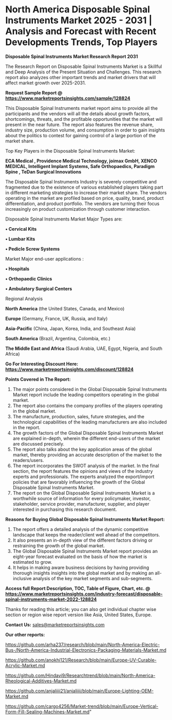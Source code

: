 # North America Disposable Spinal Instruments Market 2025 - 2031 | Analysis and Forecast with Recent Developments Trends, Top Players

<strong>Disposable Spinal Instruments Market Research Report 2031</strong>

The Research Report on Disposable Spinal Instruments Market is a Skillful and Deep Analysis of the Present Situation and Challenges. This research report also analyzes other important trends and market drivers that will affect market growth over 2025-2031.

<strong>Request Sample Report @ <a href=https://www.marketreportsinsights.com/sample/128824>https://www.marketreportsinsights.com/sample/128824</a></strong>

This Disposable Spinal Instruments market report aims to provide all the participants and the vendors will all the details about growth factors, shortcomings, threats, and the profitable opportunities that the market will present in the near future. The report also features the revenue share, industry size, production volume, and consumption in order to gain insights about the politics to contest for gaining control of a large portion of the market share.

Top Key Players in the Disposable Spinal Instruments Market:

<strong>ECA Medical , Providence Medical Technology, joimax GmbH, XENCO MEDICAL, Intelligent Implant Systems, Safe Orthopaedics, Paradigm Spine , TeDan Surgical Innovations</strong>

The Disposable Spinal Instruments Industry is severely competitive and fragmented due to the existence of various established players taking part in different marketing strategies to increase their market share. The vendors operating in the market are profiled based on price, quality, brand, product differentiation, and product portfolio. The vendors are turning their focus increasingly on product customization through customer interaction.

Disposable Spinal Instruments Market Major Types are:

<strong>• Cervical Kits

• Lumbar Kits

• Pedicle Screw Systems</strong>

Market Major end-user applications :

<strong>• Hospitals

• Orthopaedic Clinics

• Ambulatory Surgical Centers</strong>

Regional Analysis

</u><strong><b>North America</b></strong> (the United States, Canada, and Mexico)

<strong><b>Europe </b></strong>(Germany, France, UK, Russia, and Italy)

<strong><b>Asia-Pacific</b></strong> (China, Japan, Korea, India, and Southeast Asia)

<strong><b>South America</b></strong> (Brazil, Argentina, Colombia, etc.)

<strong><b>The Middle East and Africa</b></strong> (Saudi Arabia, UAE, Egypt, Nigeria, and South Africa)

<strong>Go For Interesting Discount Here: <a href=https://www.marketreportsinsights.com/discount/128824>https://www.marketreportsinsights.com/discount/128824</a></strong>

<strong>Points Covered in The Report:</strong>
<ol>
  <li>The major points considered in the Global Disposable Spinal Instruments Market report include the leading competitors operating in the global market.</li>
  <li>The report also contains the company profiles of the players operating in the global market.</li>
  <li>The manufacture, production, sales, future strategies, and the technological capabilities of the leading manufacturers are also included in the report.</li>
  <li>The growth factors of the Global Disposable Spinal Instruments Market are explained in-depth, wherein the different end-users of the market are discussed precisely.</li>
  <li>The report also talks about the key application areas of the global market, thereby providing an accurate description of the market to the readers/users.</li>
  <li>The report incorporates the SWOT analysis of the market. In the final section, the report features the opinions and views of the industry experts and professionals. The experts analyzed the export/import policies that are favorably influencing the growth of the Global Disposable Spinal Instruments Market.</li>
  <li>The report on the Global Disposable Spinal Instruments Market is a worthwhile source of information for every policymaker, investor, stakeholder, service provider, manufacturer, supplier, and player interested in purchasing this research document.</li>
</ol>
<strong>Reasons for Buying Global Disposable Spinal Instruments Market Report:</strong>

<ol>
  <li>The report offers a detailed analysis of the dynamic competitive landscape that keeps the reader/client well ahead of the competitors.</li>
  <li>It also presents an in-depth view of the different factors driving or restraining the growth of the global market.</li>
  <li>The Global Disposable Spinal Instruments Market report provides an eight-year forecast evaluated on the basis of how the market is estimated to grow.</li>
  <li>It helps in making aware business decisions by having providing thorough insights insights into the global market and by making an all-inclusive analysis of the key market segments and sub-segments.</li>
</ol>
<strong>Access full Report Description, TOC, Table of Figure, Chart, etc. @ <a href=https://www.marketreportsinsights.com/industry-forecast/disposable-spinal-instruments-market-2022-128824>https://www.marketreportsinsights.com/industry-forecast/disposable-spinal-instruments-market-2022-128824</a></strong>


Thanks for reading this article; you can also get individual chapter wise section or region wise report version like Asia, United States, Europe.

<strong>Contact Us:</strong>
sales@marketreportsinsights.com

<strong>Our other reports:</strong>

<a href=https://github.com/arha237/research/blob/main/North-America-Electric-Bus-/North-America-Industrial-Electronics-Packaging-Materials-Market.md>https://github.com/arha237/research/blob/main/North-America-Electric-Bus-/North-America-Industrial-Electronics-Packaging-Materials-Market.md</a>

<a href=https://github.com/anokhi121/Research/blob/main/Europe-UV-Curable-Acrylic-Market.md>https://github.com/anokhi121/Research/blob/main/Europe-UV-Curable-Acrylic-Market.md</a>

<a href=https://github.com/Hindavi9/Researchtrend/blob/main/North-America-Rheological-Additives-Market.md>https://github.com/Hindavi9/Researchtrend/blob/main/North-America-Rheological-Additives-Market.md</a>

<a href=https://github.com/anjaliiii21/anjaliiii/blob/main/Europe-Lighting-OEM-Market.md>https://github.com/anjaliiii21/anjaliiii/blob/main/Europe-Lighting-OEM-Market.md</a>

<a href=https://github.com/cargo4256/Market-trend/blob/main/Europe-Vertical-Form-Fill-Sealing-Machines-Market.md>https://github.com/cargo4256/Market-trend/blob/main/Europe-Vertical-Form-Fill-Sealing-Machines-Market.md</a>"
